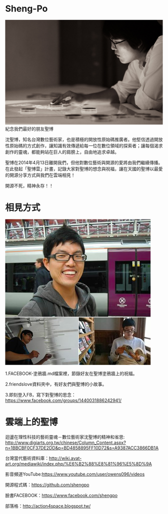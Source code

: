 Sheng-Po
========
![alt tag](https://github.com/aluanwang/Sheng-Po/blob/master/img/shengpo.jpg?raw=true)
紀念我們最好的朋友聖博

沈聖博，知名台灣數位藝術家，也是積極的開放性原始碼推廣者。他堅信透過開放性原始碼的方式創作，讓知識有效傳遞給每一位在數位領域的探索者；讓每個渴求創作的靈魂，都能夠站在巨人的肩膀上，自由地追求卓越。

聖博在2014年4月13日離開我們，但他對數位藝術與開源的愛將由我們繼續傳播。在此發起「聖博雲」計畫，記錄大家對聖博的想念與祝福，讓在天國的聖博以最愛的開源分享方式與我們在雲端相見！

開源不死，精神永存！！

相見方式
========

![alt tag](https://github.com/aluanwang/Sheng-Po/blob/master/img/%E8%80%81%E6%B1%9F.png?raw=true)

1.FACEBOOK-塗鴉牆.md檔案裡，節錄好友在聖博塗鴉牆上的祝福。

2.friendslove資料夾中，有好友們與聖博的小故事。

3.即刻登入FB，寫下對聖博的思念：https://www.facebook.com/groups/1440031886242941/


雲端上的聖博
========
迴盪在理性科技的藝術靈魂－數位藝術家沈聖博的精神和省思:
http://www.digiarts.org.tw/chinese/Column_Content.aspx?n=1BBCBF0CF37DE2DD&p=BD4858895FF10D72&s=A9387ACC3866DB1A

台灣當代藝術資料庫：http://wiki.avat-art.org/mediawiki/index.php/%E6%B2%88%E8%81%96%E5%8D%9A

影音頻道YouTube:https://www.youtube.com/user/owens096/videos

開源程式碼：https://github.com/shengpo

臉書FACEBOOK：https://www.facebook.com/shengpo

部落格：http://action4space.blogspot.tw/





